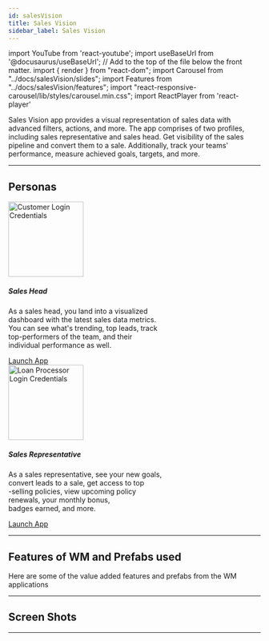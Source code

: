 ```yaml
---
id: salesVision
title: Sales Vision
sidebar_label: Sales Vision
---
```


import YouTube from 'react-youtube';
import useBaseUrl from '@docusaurus/useBaseUrl'; // Add to the top of the file below the front matter.
import { render } from "react-dom";
import Carousel from "../docs/salesVision/slides";
import Features from "../docs/salesVision/features";
import "react-responsive-carousel/lib/styles/carousel.min.css";
import ReactPlayer from 'react-player'


<!-- ## Introduction -->

<!-- Sales vision shows the information and performance of sales representatives and sales heads
over the period of time. Representatives update the quotes to convert into sales. -->
Sales Vision app provides a visual representation of sales data with advanced filters, actions, and more. The app comprises of two profiles, including sales representative and sales head. Get visibility of the sales pipeline and convert them to a sale. Additionally, track your teams' performance, measure achieved goals, targets, and more.


---

## Personas

<section>
  <div className="container">
    <div className="row">
      <div className="col card text--center margin--sm">
          <div className="card__body">
            <img alt="Customer Login Credentials" src={useBaseUrl('/img/salesVision/sales_head.png')} height="150px"/>
            <h5 className="margin-bottom--xs">Sales Head</h5>
            <p className="card-body-descp">As a sales head, you land into a visualized<br/> dashboard with the latest sales data metrics.<br/>  You can see what's trending, top leads, track<br/> top-performers of the team, and their<br/>  individual performance as well.</p>
            <a href="http://pk50dzkgmxm4.cloud.wavemakeronline.com/DemoSalesVision/#/Dashboard?role=salesHead" target="_blank" className="button button--primary button--outline margin-bottom--md">Launch App</a>
          </div>
      </div>
      <div className="col card text--center margin--sm">
          <div className="card__body">
            <img alt="Loan Processor Login Credentials" src={useBaseUrl('/img/salesVision/sales_representative.png')} height="150px"/>
            <h5 className="margin-bottom--xs">Sales Representative</h5>
            <p className="card-body-descp">As a sales representative, see your new goals,<br/> convert leads to a sale, get access to top<br/> -selling policies, view upcoming policy<br/>  renewals, your monthly bonus, <br/> badges earned, and more. </p>
            <a href="http://pk50dzkgmxm4.cloud.wavemakeronline.com/DemoSalesVision/#/Dashboard?role=salesRep" target="_blank" className="button button--primary button--outline margin-bottom--md">Launch App</a>
          </div>
      </div>
    </div>
  </div>
</section>

---


## Features of WM and Prefabs used

Here are some of the value added features and prefabs from the WM applications

<Features />


---


## Screen Shots

<Carousel />

---
<!-- 
## Videos

<YouTube videoId="Fhie1OW8SOY" /> -->

<!-- ---

## User Flow of App

![alt text](/img/salesVision/workflow.svg 'User Flow of Sales Vision App')  -->
